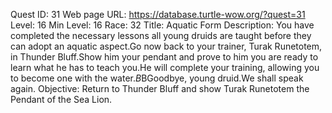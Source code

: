 Quest ID: 31
Web page URL: https://database.turtle-wow.org/?quest=31
Level: 16
Min Level: 16
Race: 32
Title: Aquatic Form
Description: You have completed the necessary lessons all young druids are taught before they can adopt an aquatic aspect.Go now back to your trainer, Turak Runetotem, in Thunder Bluff.Show him your pendant and prove to him you are ready to learn what he has to teach you.He will complete your training, allowing you to become one with the water.$B$BGoodbye, young druid.We shall speak again.
Objective: Return to Thunder Bluff and show Turak Runetotem the Pendant of the Sea Lion.
